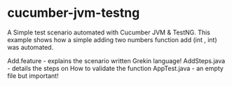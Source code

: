 cucumber-jvm-testng
===================

A Simple test scenario automated with Cucumber JVM & TestNG.
This example shows how a simple adding two numbers function add (int , int) was automated.

Add.feature - explains the scenario written Grekin language!
AddSteps.java - details the steps on How to validate the function 
AppTest.java - an empty file but important!



